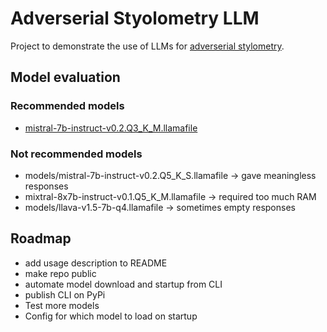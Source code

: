 # Adverserial Styolometry LLM

Project to demonstrate the use of LLMs for [adverserial stylometry](https://en.wikipedia.org/wiki/Adversarial_stylometry).

## Model evaluation
### Recommended models
* [mistral-7b-instruct-v0.2.Q3_K_M.llamafile](https://huggingface.co/jartine/Mistral-7B-Instruct-v0.2-llamafile)

### Not recommended models
* models/mistral-7b-instruct-v0.2.Q5_K_S.llamafile -> gave meaningless responses
* mixtral-8x7b-instruct-v0.1.Q5_K_M.llamafile -> required too much RAM
* models/llava-v1.5-7b-q4.llamafile -> sometimes empty responses

## Roadmap
* add usage description to README
* make repo public
* automate model download and startup from CLI
* publish CLI on PyPi
* Test more models
* Config for which model to load on startup
